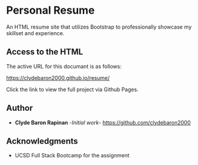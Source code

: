 # Personal Resume

An HTML resume site that utilizes Bootstrap to professionally showcase my skillset and experience.

## Access to the HTML

The active URL for this documant is as follows:

https://clydebaron2000.github.io/resume/

Click the link to view the full project via Github Pages.

## Author

* **Clyde Baron Rapinan** -*Initial work*- https://github.com/clydebaron2000

## Acknowledgments

* UCSD Full Stack Bootcamp for the assignment